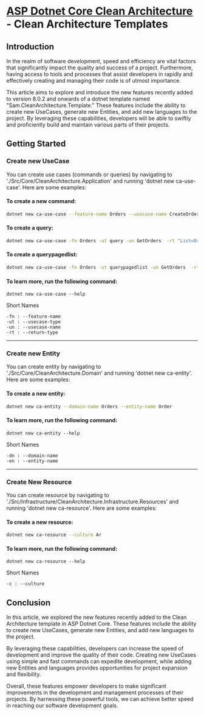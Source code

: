 # [ASP Dotnet Core Clean Architecture](../README.md) - Clean Architecture Templates

## Introduction

In the realm of software development, speed and efficiency are vital factors that significantly impact the quality and success of a project. Furthermore, having access to tools and processes that assist developers in rapidly and effectively creating and managing their code is of utmost importance.

This article aims to explore and introduce the new features recently added to version 8.0.2 and onwards of a dotnet template named "Sam.CleanArchitecture.Template." These features include the ability to create new UseCases, generate new Entities, and add new languages to the project. By leveraging these capabilities, developers will be able to swiftly and proficiently build and maintain various parts of their projects.


## Getting Started

### Create new UseCase
You can create use cases (commands or queries) by navigating to './Src/Core/CleanArchitecture.Application' and running 'dotnet new ca-use-case'. Here are some examples:

#### To create a new command:
``` sh
dotnet new ca-use-case --feature-name Orders --usecase-name CreateOrder --usecase-type command --return-type int
```

#### To create a query:
``` sh
dotnet new ca-use-case -fn Orders -ut query -un GetOrders  -rt "List<Order>"
```

#### To create a querypagedlist:
``` sh
dotnet new ca-use-case -fn Orders -ut querypagedlist -un GetOrders  -rt Order
```

#### To learn more, run the following command:
```
dotnet new ca-use-case --help
```

Short Names
```
-fn : --feature-name
-ut : --usecase-type 
-un : --usecase-name 
-rt : --return-type
```

---

### Create new Entity
You can create entity by navigating to './Src/Core/CleanArchitecture.Domain' and running 'dotnet new ca-entity'. Here are some examples:

#### To create a new entity:
``` sh
dotnet new ca-entity --domain-name Orders --entity-name Order
```

#### To learn more, run the following command:
```
dotnet new ca-entity --help
```

Short Names
```
-dn : --domain-name
-en : --entity-name 
```

---

### Create New Resource

You can create resource by navigating to './Src/Infrastructure/CleanArchitecture.Infrastructure.Resources' and running 'dotnet new ca-resource'. Here are some examples:

#### To create a new resource:
``` sh
dotnet new ca-resource --culture Ar
```

#### To learn more, run the following command:
```
dotnet new ca-resource --help
```

Short Names
```
-c : --culture
```



## Conclusion

In this article, we explored the new features recently added to the Clean Architecture template in ASP Dotnet Core. These features include the ability to create new UseCases, generate new Entities, and add new languages to the project.

By leveraging these capabilities, developers can increase the speed of development and improve the quality of their code. Creating new UseCases using simple and fast commands can expedite development, while adding new Entities and languages provides opportunities for project expansion and flexibility.

Overall, these features empower developers to make significant improvements in the development and management processes of their projects. By harnessing these powerful tools, we can achieve better speed in reaching our software development goals.

